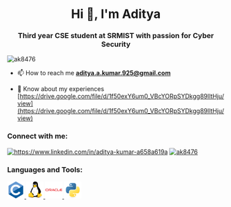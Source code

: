 <h1 align="center">Hi 👋, I'm Aditya</h1>
<h3 align="center">Third year CSE student at SRMIST with passion for Cyber Security</h3>

<p align="left"> <img src="https://komarev.com/ghpvc/?username=ak8476&label=Profile%20views&color=0e75b6&style=flat" alt="ak8476" /> </p>

- 📫 How to reach me **aditya.a.kumar.925@gmail.com**

- 📄 Know about my experiences [https://drive.google.com/file/d/1f50exY6um0_VBcYORpSYDkgg89lltHju/view](https://drive.google.com/file/d/1f50exY6um0_VBcYORpSYDkgg89lltHju/view)

<h3 align="left">Connect with me:</h3>
<p align="left">
<a href="https://linkedin.com/in/https://www.linkedin.com/in/aditya-kumar-a658a619a" target="blank"><img align="center" src="https://raw.githubusercontent.com/rahuldkjain/github-profile-readme-generator/master/src/images/icons/Social/linked-in-alt.svg" alt="https://www.linkedin.com/in/aditya-kumar-a658a619a" height="30" width="40" /></a>
<a href="https://www.hackerrank.com/ak8476" target="blank"><img align="center" src="https://raw.githubusercontent.com/rahuldkjain/github-profile-readme-generator/master/src/images/icons/Social/hackerrank.svg" alt="ak8476" height="30" width="40" /></a>
</p>

<h3 align="left">Languages and Tools:</h3>
<p align="left"> <a href="https://www.cprogramming.com/" target="_blank" rel="noreferrer"> <img src="https://raw.githubusercontent.com/devicons/devicon/master/icons/c/c-original.svg" alt="c" width="40" height="40"/> </a> <a href="https://www.linux.org/" target="_blank" rel="noreferrer"> <img src="https://raw.githubusercontent.com/devicons/devicon/master/icons/linux/linux-original.svg" alt="linux" width="40" height="40"/> </a> <a href="https://www.oracle.com/" target="_blank" rel="noreferrer"> <img src="https://raw.githubusercontent.com/devicons/devicon/master/icons/oracle/oracle-original.svg" alt="oracle" width="40" height="40"/> </a> <a href="https://www.python.org" target="_blank" rel="noreferrer"> <img src="https://raw.githubusercontent.com/devicons/devicon/master/icons/python/python-original.svg" alt="python" width="40" height="40"/> </a> </p>
